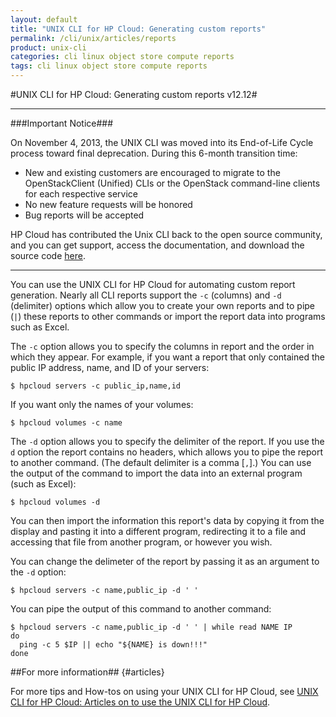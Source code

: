 ```yaml
---
layout: default
title: "UNIX CLI for HP Cloud: Generating custom reports"
permalink: /cli/unix/articles/reports
product: unix-cli
categories: cli linux object store compute reports
tags: cli linux object store compute reports
---
```

#UNIX CLI for HP Cloud: Generating custom reports v12.12#

___________________

###Important Notice###

On November 4, 2013, the UNIX CLI was moved into its End-of-Life Cycle process toward final deprecation. During this 6-month transition time:

* New and existing customers are encouraged to migrate to the OpenStackClient (Unified) CLIs or the OpenStack command-line clients for each respective service
* No new feature requests will be honored
* Bug reports will be accepted

HP Cloud has contributed the Unix CLI back to the open source community, and you can get support, access the documentation, and download the source code [here](https://github.com/hpcloud/unix_cli).

_________________________________________

You can use the UNIX CLI for HP Cloud for automating custom report generation.  Nearly all CLI reports support the `-c` (columns) and `-d` (delimiter) options which allow you to create your own reports and to pipe (`|`) these reports to other commands or import the report data into programs such as Excel.

The `-c` option allows you to specify the columns in report and the order in which they appear.  For example, if you want a report that only contained the public IP address, name, and ID of your servers:

    $ hpcloud servers -c public_ip,name,id


If you want only the names of your volumes:

    $ hpcloud volumes -c name

The `-d` option allows you to specify the delimiter of the report.  If you use the `d` option the report contains no headers, which allows you to pipe the report to another command.  (The default delimiter is a comma [`,`].)  You can use the output of the command to import the data into an external program (such as Excel):

    $ hpcloud volumes -d
    
You can then import the information this report's data by copying it from the display and pasting it into a different program, redirecting it to a file and accessing that file from another program, or however you wish.

You can change the delimeter of the report by passing it as an argument to the `-d` option:

    $ hpcloud servers -c name,public_ip -d ' '

You can pipe the output of this command to another command:

    $ hpcloud servers -c name,public_ip -d ' ' | while read NAME IP
    do
      ping -c 5 $IP || echo "${NAME} is down!!!"
    done


##For more information## {#articles}

For more tips and How-tos on using your UNIX CLI for HP Cloud, see [UNIX CLI for HP Cloud: Articles on to use the UNIX CLI for HP Cloud](/cli/unix/articles/).

